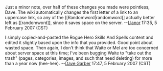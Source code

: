 Just a minor note, over half of these changes you made were pointless,
Dave. The wiki automatically changes the first letter of a link to an
uppercase link, so any of the \[\[Randomword\|randomword\]\] actually
better left as \[\[randomword\]\], since it saves space on the server.
--[Llanor](User:MooNFisH "wikilink") 17:35, 5 February 2007 (CST)

  
I simply copied-and-pasted the Rogue Hero Skills And Spells content and
edited it slightly based upon the info that you provided. Good point
about wasted space. Then again, I don't think that Waite or Mel are too
concerned about server space at this time; I've been bugging Waite to
"take out the trash" (pages, categories, images, and such that need
deleting) for more than a year now (hee-hee). --[Dave
Garber](User:DaveGarber1975 "wikilink") 17:47, 5 February 2007 (CST)
